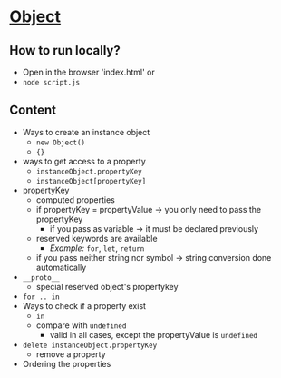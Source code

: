 # [Object](https://javascript.info/object)


## How to run locally?
* Open in the browser 'index.html' or 
* `node script.js`

## Content
* Ways to create an instance object
  * `new Object()`
  * `{}`
* ways to get access to a property
  * `instanceObject.propertyKey`
  * `instanceObject[propertyKey]`
* propertyKey
  * computed properties
  * if propertyKey = propertyValue -> you only need to pass the propertyKey
    * if you pass as variable -> it must be declared previously
  * reserved keywords are available
    * _Example:_ `for`, `let`, `return`
  * if you pass neither string nor symbol -> string conversion done automatically
* `__proto__`
  * special reserved object's propertykey
* `for .. in`
* Ways to check if a property exist
  * `in`
  * compare with `undefined`
    * valid in all cases, except the propertyValue is `undefined`
* `delete instanceObject.propertyKey`
  * remove a property
* Ordering the properties